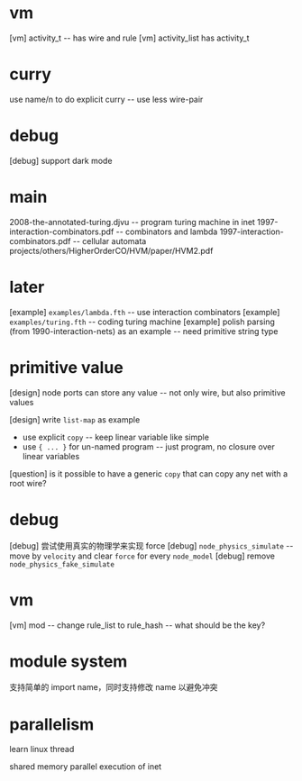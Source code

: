 # vm

[vm] activity_t -- has wire and rule
[vm] activity_list has activity_t

# curry

use name/n to do explicit curry -- use less wire-pair

# debug

[debug] support dark mode

# main

2008-the-annotated-turing.djvu -- program turing machine in inet
1997-interaction-combinators.pdf -- combinators and lambda
1997-interaction-combinators.pdf -- cellular automata
projects/others/HigherOrderCO/HVM/paper/HVM2.pdf

# later

[example] `examples/lambda.fth` -- use interaction combinators
[example] `examples/turing.fth` -- coding turing machine
[example] polish parsing (from 1990-interaction-nets) as an example -- need primitive string type

# primitive value

[design] node ports can store any value -- not only wire, but also primitive values

[design] write `list-map` as example

- use explicit `copy` -- keep linear variable like simple
- use `{ ... }` for un-named program -- just program, no closure over linear variables

[question] is it possible to have a generic `copy` that can copy any net with a root wire?

# debug

[debug] 尝试使用真实的物理学来实现 force
[debug] `node_physics_simulate` -- move by `velocity` and clear `force` for every `node_model`
[debug] remove `node_physics_fake_simulate`

# vm

[vm] mod -- change rule_list to rule_hash -- what should be the key?

# module system

支持简单的 import name，同时支持修改 name 以避免冲突

# parallelism

learn linux thread

shared memory parallel execution of inet
